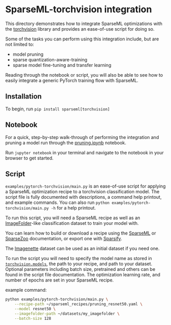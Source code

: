 # SparseML-torchvision integration
This directory demonstrates how to integrate SparseML optimizations with the [torchvision](https://pytorch.org/docs/stable/torchvision/index.html)
library and provides an ease-of-use script for doing so.

Some of the tasks you can perform using this integration include, but are not limited to:
* model pruning
* sparse quantization-aware-training
* sparse model fine-tuning and transfer learning

Reading through the notebook or script, you will also be able to see how to easily integrate a generic
PyTorch training flow with SparseML.

## Installation
To begin, run `pip install sparseml[torchvision]`

## Notebook
For a quick, step-by-step walk-through of performing the integration and pruning a model run through the
[pruning.ipynb](https://github.com/neuralmagic/sparseml/blob/main/examples/pytorch-torchvision/pruning.ipynb) notebook.

Run `jupyter notebook` in your terminal and navigate to the notebook in your browser to get started.

## Script
`examples/pytorch-torchvision/main.py` is an ease-of-use script for applying a SparseML optimization recipe to a torchvision classification model.
The script file is fully documented with descriptions, a command help printout, and example commands.
You can also run `python examples/pytorch-torchvision/main.py -h` for a help printout.

To run this script, you will need a SparseML recipe as well as an
[ImageFolder](https://pytorch.org/docs/stable/torchvision/datasets.html#imagefolder)-like classification dataset to train
your model with.

You can learn how to build or download a recipe using the
[SparseML](https://github.com/neuralmagic/sparseml)
or [SparseZoo](https://github.com/neuralmagic/sparsezoo)
documentation, or export one with [Sparsify](https://github.com/neuralmagic/sparsify).

The [Imagenette](https://github.com/fastai/imagenette) dataset can be used as an initial
dataset if you need one.

To run the script you will need to specify the model name as stored in
[`torchvision.models`](https://pytorch.org/docs/stable/torchvision/models.html),
the path to your recipe, and path to your dataset.  Optional parameters including batch size, pretrained and others can be found
in the script file documentation.  The optimization learning rate, and number of epochs are set in your SparseML recipe.

example command:
```bash
python examples/pytorch-torchvision/main.py \
    --recipe-path ~/sparseml_recipes/pruning_resnet50.yaml \
    --model resnet50 \
    --imagefolder-path ~/datasets/my_imagefolder \
    --batch-size 128
```  
